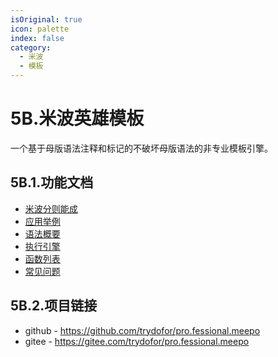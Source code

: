 ```yaml
---
isOriginal: true
icon: palette
index: false
category:
  - 米波
  - 模板
---
```


# 5B.米波英雄模板

一个基于母版语法注释和标记的不破坏母版语法的非专业模板引擎。

## 5B.1.功能文档

* [米波分则能成](5b1.meepo.md)
* [应用举例](5b2.example.md)
* [语法概要](5b3.syntax.md)
* [执行引擎](5b4.engine.md)
* [函数列表](5b5.function.md)
* [常见问题](5b6.question.md)

## 5B.2.项目链接

* github - <https://github.com/trydofor/pro.fessional.meepo>
* gitee - <https://gitee.com/trydofor/pro.fessional.meepo>
